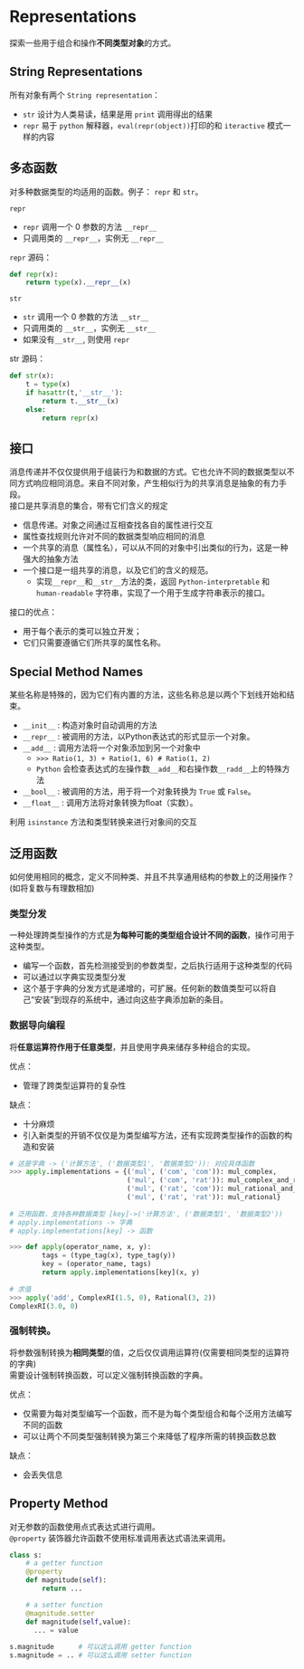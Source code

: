# Representations
探索一些用于组合和操作**不同类型对象**的方式。

## String Representations
所有对象有两个 `String representation`：
- `str` 设计为人类易读，结果是用 `print` 调用得出的结果
- `repr` 易于 `python` 解释器，`eval(repr(object))`打印的和 `iteractive` 模式一样的内容

## 多态函数
对多种数据类型的均适用的函数。例子： `repr` 和 `str`。


`repr`
- `repr` 调用一个 0 参数的方法 `__repr__`
- 只调用类的 `__repr__`，实例无 `__repr__`

`repr` 源码：    
```python
def repr(x):
    return type(x).__repr__(x)
```
  
`str`  
- `str` 调用一个 0 参数的方法 `__str__`
- 只调用类的 `__str__`，实例无 `__str__`
- 如果没有`__str__`, 则使用 `repr`

str 源码：
```python
def str(x):
    t = type(x)
    if hasattr(t,'__str__'):
        return t.__str__(x)
    else:
        return repr(x)
```
      
## 接口
消息传递并不仅仅提供用于组装行为和数据的方式。它也允许不同的数据类型以不同方式响应相同消息。来自不同对象，产生相似行为的共享消息是抽象的有力手段。  
接口是共享消息的集合，带有它们含义的规定
- 信息传递。对象之间通过互相查找各自的属性进行交互
- 属性查找规则允许对不同的数据类型响应相同的消息
- 一个共享的消息（属性名），可以从不同的对象中引出类似的行为，这是一种强大的抽象方法
- 一个接口是一组共享的消息，以及它们的含义的规范。
  - 实现`__repr__`和`__str__`方法的类，返回 `Python-interpretable` 和 `human-readable` 字符串，实现了一个用于生成字符串表示的接口。

接口的优点：
- 用于每个表示的类可以独立开发；
- 它们只需要遵循它们所共享的属性名称。


## Special Method Names
某些名称是特殊的，因为它们有内置的方法，这些名称总是以两个下划线开始和结束。
- `__init__` : 构造对象时自动调用的方法
- `__repr__` : 被调用的方法，以Python表达式的形式显示一个对象。
- `__add__` : 调用方法将一个对象添加到另一个对象中
  - `>>> Ratio(1, 3) + Ratio(1, 6) # Ratio(1, 2)`
  - `Python` 会检查表达式的左操作数`__add__`和右操作数`__radd__`上的特殊方法  
- `__bool__` : 被调用的方法，用于将一个对象转换为 `True` 或 `False`。
- `__float__` : 调用方法将对象转换为float（实数）。

利用 `isinstance` 方法和类型转换来进行对象间的交互

## 泛用函数
如何使用相同的概念，定义不同种类、并且不共享通用结构的参数上的泛用操作？(如将复数与有理数相加)


### 类型分发
一种处理跨类型操作的方式是**为每种可能的类型组合设计不同的函数**，操作可用于这种类型。
- 编写一个函数，首先检测接受到的参数类型，之后执行适用于这种类型的代码
- 可以通过以字典实现类型分发
- 这个基于字典的分发方式是递增的，可扩展。任何新的数值类型可以将自己“安装”到现存的系统中，通过向这些字典添加新的条目。  
### 数据导向编程
将**任意运算符作用于任意类型**，并且使用字典来储存多种组合的实现。

优点：
- 管理了跨类型运算符的复杂性

缺点：
- 十分麻烦
- 引入新类型的开销不仅仅是为类型编写方法，还有实现跨类型操作的函数的构造和安装
      
```python
# 这是字典 -> ('计算方法', ('数据类型1', '数据类型2')): 对应具体函数
>>> apply.implementations = {('mul', ('com', 'com')): mul_complex,
                             ('mul', ('com', 'rat')): mul_complex_and_rational,
                             ('mul', ('rat', 'com')): mul_rational_and_complex,
                             ('mul', ('rat', 'rat')): mul_rational}
        
# 泛用函数，支持各种数据类型 [key]->('计算方法', ('数据类型1', '数据类型2'))
# apply.implementations -> 字典
# apply.implementations[key] -> 函数

>>> def apply(operator_name, x, y):
        tags = (type_tag(x), type_tag(y))
        key = (operator_name, tags)
        return apply.implementations[key](x, y)
        
# 求值
>>> apply('add', ComplexRI(1.5, 0), Rational(3, 2))
ComplexRI(3.0, 0)
```

### 强制转换。
将参数强制转换为**相同类型**的值，之后仅仅调用运算符(仅需要相同类型的运算符的字典)  
需要设计强制转换函数，可以定义强制转换函数的字典。

优点：
- 仅需要为每对类型编写一个函数，而不是为每个类型组合和每个泛用方法编写不同的函数
- 可以让两个不同类型强制转换为第三个来降低了程序所需的转换函数总数

缺点：
- 会丢失信息
  
  
## Property Method
对无参数的函数使用点式表达式进行调用。  
`@property` 装饰器允许函数不使用标准调用表达式语法来调用。

```python
class s:
    # a getter function 
    @property
    def magnitude(self):
        return ...

    # a setter function 
    @magnitude.setter
    def magnitude(self,value):
      ... = value
  
s.magnitude      # 可以这么调用 getter function
s.magnitude = .. # 可以这么调用 setter function
```